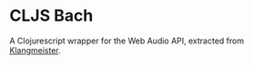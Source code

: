 CLJS Bach
=========

A Clojurescript wrapper for the Web Audio API, extracted from [Klangmeister](http://ctford.github.io/klangmeister/).
